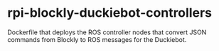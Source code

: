 # rpi-blockly-duckiebot-controllers
Dockerfile that deploys the ROS controller nodes that convert JSON commands from Blockly to ROS messages for the Duckiebot.

